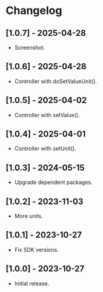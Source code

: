 # Changelog

## [1.0.7] - 2025-04-28

* Screenshot.

## [1.0.6] - 2025-04-28

* Controller with doSetValueUnit().

## [1.0.5] - 2025-04-02

* Controller with setValue().

## [1.0.4] - 2025-04-01

* Controller with setUnit().

## [1.0.3] - 2024-05-15

* Upgrade dependent packages.

## [1.0.2] - 2023-11-03

* More units.

## [1.0.1] - 2023-10-27

* Fix SDK versions.

## [1.0.0] - 2023-10-27

* Initial release.